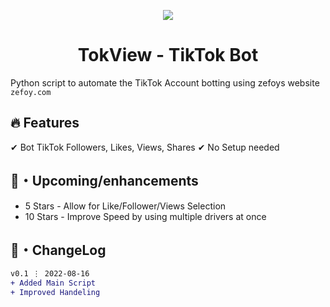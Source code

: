  <p align="center"> 
  <kbd>
<img src="https://user-images.githubusercontent.com/74594229/184976226-89539f95-721d-4a44-9ef8-56b48c533078.png"></img>
  </kbd>
</p>
<h1 align="center">
  TokView - TikTok Bot
</h1>

Python script to automate the TikTok Account botting using zefoys website ```zefoy.com```

## :fire: Features

✔ Bot TikTok Followers, Likes, Views, Shares
✔ No Setup needed

## 🎉・Upcoming/enhancements

- 5 Stars - Allow for Like/Follower/Views Selection
- 10 Stars - Improve Speed by using multiple drivers at once

## 💭・ChangeLog

```diff
v0.1 ⋮ 2022-08-16
+ Added Main Script
+ Improved Handeling
```
